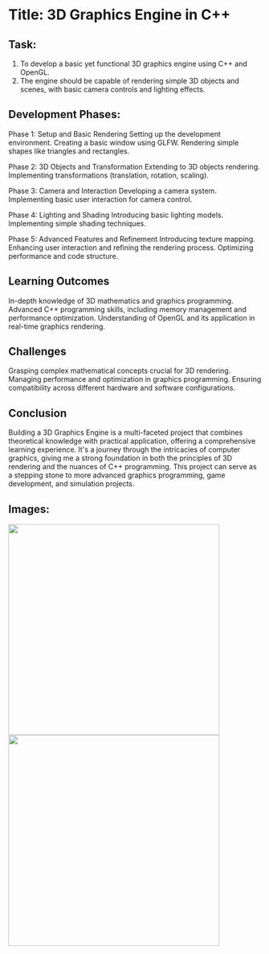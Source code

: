# Title: 3D Graphics Engine in C++

## Task:
1. To develop a basic yet functional 3D graphics engine using C++ and OpenGL.
2. The engine should be capable of rendering simple 3D objects and scenes, with basic camera controls and lighting effects.

## Development Phases:
Phase 1: Setup and Basic Rendering
Setting up the development environment.
Creating a basic window using GLFW.
Rendering simple shapes like triangles and rectangles.

Phase 2: 3D Objects and Transformation
Extending to 3D objects rendering.
Implementing transformations (translation, rotation, scaling).

Phase 3: Camera and Interaction
Developing a camera system.
Implementing basic user interaction for camera control.

Phase 4: Lighting and Shading
Introducing basic lighting models.
Implementing simple shading techniques.

Phase 5: Advanced Features and Refinement
Introducing texture mapping.
Enhancing user interaction and refining the rendering process.
Optimizing performance and code structure.

## Learning Outcomes
In-depth knowledge of 3D mathematics and graphics programming.
Advanced C++ programming skills, including memory management and performance optimization.
Understanding of OpenGL and its application in real-time graphics rendering.

## Challenges
Grasping complex mathematical concepts crucial for 3D rendering.
Managing performance and optimization in graphics programming.
Ensuring compatibility across different hardware and software configurations.

## Conclusion
Building a 3D Graphics Engine is a multi-faceted project that combines theoretical knowledge with practical application, offering a comprehensive learning experience. It's a journey through the intricacies of computer graphics, giving me a strong foundation in both the principles of 3D rendering and the nuances of C++ programming. This project can serve as a stepping stone to more advanced graphics programming, game development, and simulation projects.


## Images: 
<img src="" width="420">
<img src="" width="420">
